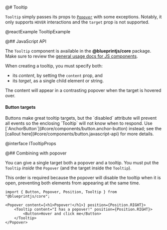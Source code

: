 @# Tooltip

`Tooltip` simply passes its props to [`Popover`](#labs/popover) with some exceptions.
Notably, it only supports `HOVER` interactions and the `target` prop is not supported.

@reactExample TooltipExample

@## JavaScript API

The `Tooltip` component is available in the __@blueprintjs/core__ package.
Make sure to review the [general usage docs for JS components](#blueprint.usage).

When creating a tooltip, you must specify both:
- its _content_, by setting the `content` prop, and
- its _target_, as a single child element or string.

The content will appear in a contrasting popover when the target is hovered over.

<div class="@ns-callout @ns-intent-warning @ns-icon-warning-sign">
    <h4 class="@ns-heading">Button targets</h4>
    Buttons make great tooltip targets, but the `disabled` attribute will prevent all
    events so the enclosing `Tooltip` will not know when to respond.
    Use [`AnchorButton`](#core/components/button.anchor-button) instead;
    see the [callout here](#core/components/button.javascript-api) for more details.
</div>

@interface ITooltipProps

@## Combining with popover

You can give a single target both a popover and a tooltip.
You must put the `Tooltip` _inside_ the `Popover` (and the target inside the `Tooltip`).

This order is required because the popover will disable the tooltip when it is open,
preventing both elements from appearing at the same time.

```tsx
import { Button, Popover, Position, Tooltip } from "@blueprintjs/core";

<Popover content={<h1>Popover!</h1>} position={Position.RIGHT}>
    <Tooltip content="I has a popover!" position={Position.RIGHT}>
        <Button>Hover and click me</Button>
    </Tooltip>
</Popover>
```

